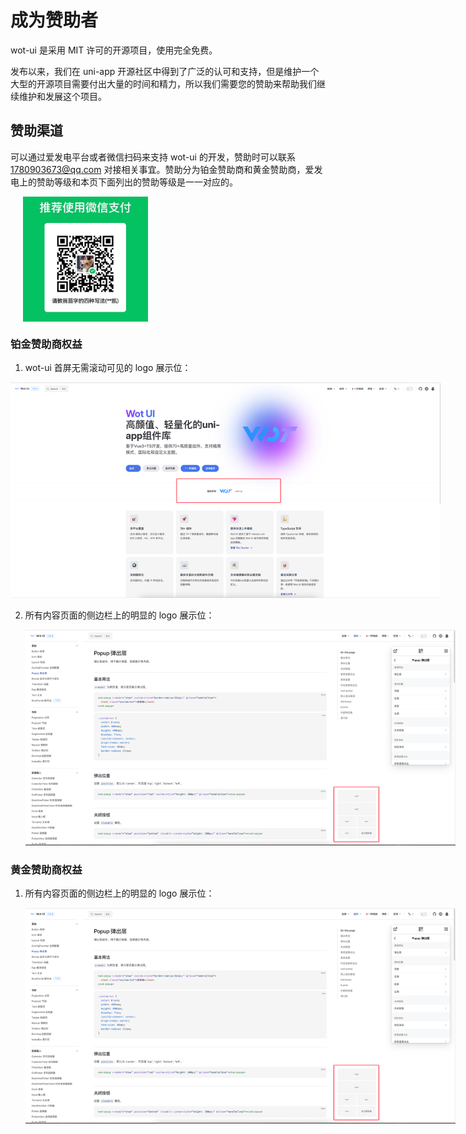 # 成为赞助者

wot-ui 是采用 MIT 许可的开源项目，使用完全免费。

发布以来，我们在 uni-app 开源社区中得到了广泛的认可和支持，但是维护一个大型的开源项目需要付出大量的时间和精力，所以我们需要您的赞助来帮助我们继续维护和发展这个项目。

## 赞助渠道

可以通过爱发电平台或者微信扫码来支持 wot-ui 的开发，赞助时可以联系 1780903673@qq.com 对接相关事宜。赞助分为铂金赞助商和黄金赞助商，爱发电上的赞助等级和本页下面列出的赞助等级是一一对应的。

<p style="display: flex;">
<a href="https://afdian.com/a/weisheng233" style="margin-right: 20px;">
<img width="200" src="https://pic1.afdiancdn.com/static/img/welcome/button-sponsorme.png" alt="">
</a >

<img src="/weixinQrcode.jpg" alt="weixinQrcode.png" style="max-width: 200px;" />
</p>


### 铂金赞助商权益 
1. wot-ui 首屏无需滚动可见的 logo 展示位：


<img src="/assets/sponsor-1.png" alt="sponsor-1.png" style="max-width: 688px;" />

2. 所有内容页面的侧边栏上的明显的 logo 展示位：

   <img src="/assets/sponsor-2.png" alt="sponsor-2.png" style="max-width: 688px;" />

### 黄金赞助商权益
1. 所有内容页面的侧边栏上的明显的 logo 展示位：

   <img src="/assets/sponsor-2.png" alt="sponsor-2.png" style="max-width: 688px;" />

